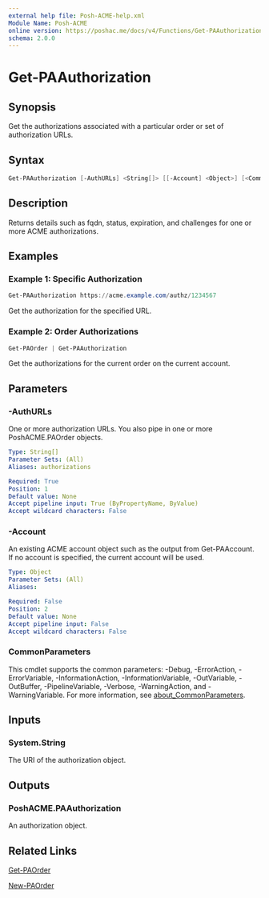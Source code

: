 ```yaml
---
external help file: Posh-ACME-help.xml
Module Name: Posh-ACME
online version: https://poshac.me/docs/v4/Functions/Get-PAAuthorization/
schema: 2.0.0
---
```


# Get-PAAuthorization

## Synopsis

Get the authorizations associated with a particular order or set of authorization URLs.

## Syntax

```powershell
Get-PAAuthorization [-AuthURLs] <String[]> [[-Account] <Object>] [<CommonParameters>]
```

## Description

Returns details such as fqdn, status, expiration, and challenges for one or more ACME authorizations.

## Examples

### Example 1: Specific Authorization

```powershell
Get-PAAuthorization https://acme.example.com/authz/1234567
```

Get the authorization for the specified URL.

### Example 2: Order Authorizations

```powershell
Get-PAOrder | Get-PAAuthorization
```

Get the authorizations for the current order on the current account.

## Parameters

### -AuthURLs
One or more authorization URLs.
You also pipe in one or more PoshACME.PAOrder objects.

```yaml
Type: String[]
Parameter Sets: (All)
Aliases: authorizations

Required: True
Position: 1
Default value: None
Accept pipeline input: True (ByPropertyName, ByValue)
Accept wildcard characters: False
```

### -Account
An existing ACME account object such as the output from Get-PAAccount.
If no account is specified, the current account will be used.

```yaml
Type: Object
Parameter Sets: (All)
Aliases:

Required: False
Position: 2
Default value: None
Accept pipeline input: False
Accept wildcard characters: False
```

### CommonParameters
This cmdlet supports the common parameters: -Debug, -ErrorAction, -ErrorVariable, -InformationAction, -InformationVariable, -OutVariable, -OutBuffer, -PipelineVariable, -Verbose, -WarningAction, and -WarningVariable. For more information, see [about_CommonParameters](http://go.microsoft.com/fwlink/?LinkID=113216).

## Inputs

### System.String
The URI of the authorization object.

## Outputs

### PoshACME.PAAuthorization
An authorization object.

## Related Links

[Get-PAOrder](Get-PAOrder.md)

[New-PAOrder](New-PAOrder.md)

